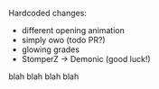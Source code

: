 Hardcoded changes:
* different opening animation
* simply owo (todo PR?)
* glowing grades
* StomperZ -> Demonic (good luck!)


blah blah blah blah
